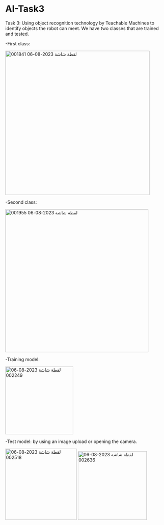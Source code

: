 # AI-Task3
Task 3: Using object recognition technology by Teachable Machines to identify objects the robot can meet. We have two classes that are trained and tested.

-First class: 

<img width="453" alt="لقطة شاشة 2023-08-06 001841" src="https://github.com/LuluwaM/AI-Task3/assets/113927014/b34380cc-3306-421b-84e0-30810ba3c101">

-Second class:

<img width="449" alt="لقطة شاشة 2023-08-06 001955" src="https://github.com/LuluwaM/AI-Task3/assets/113927014/e14200e0-7895-4fb6-971b-1c53ff9db4fe">

-Training model:

<img width="213" alt="لقطة شاشة 2023-08-06 002249" src="https://github.com/LuluwaM/AI-Task3/assets/113927014/85995ca5-d26b-475c-b8d1-a22a60524c65">

-Test model: by using an image upload or opening the camera.


<img width="224" alt="لقطة شاشة 2023-08-06 002518" src="https://github.com/LuluwaM/AI-Task3/assets/113927014/838adda7-5395-44b9-891c-0df1fe6269f1">

<img width="216" alt="لقطة شاشة 2023-08-06 002636" src="https://github.com/LuluwaM/AI-Task3/assets/113927014/b0f526d4-6fe4-4a29-af39-6b91c359cc34">
